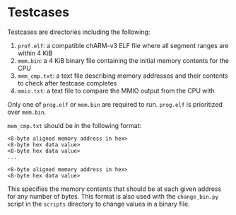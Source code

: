 # Testcases

Testcases are directories including the following:

1. `prof.elf`: a compatible chARM-v3 ELF file where all segment ranges are within 4 KiB
2. `mem.bin`: a 4 KiB binary file containing the initial memory contents for the CPU
3. `mem_cmp.txt`: a text file describing memory addresses and their contents to check after testcase completes
4. `mmio.txt`: a text file to compare the MMIO output from the CPU with

Only one of `prog.elf` or `mem.bin` are required to run. `prog.elf` is prioritized over `mem.bin`.

`mem_cmp.txt` should be in the following format:

```
<8-byte aligned memory address in hex>
<8-byte hex data value>
<8-byte hex data value>
...

<8-byte aligned memory address in hex>
<8-byte hex data value>
```

This specifies the memory contents that should be at each given address for any number of bytes. This format is also
used with the `change_bin.py` script in the `scripts` directory to change values in a binary file.